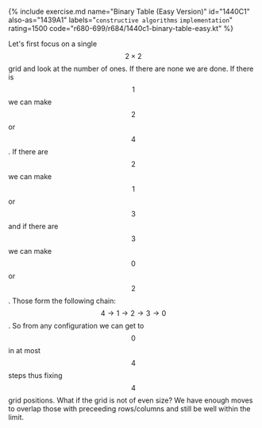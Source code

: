 {% include exercise.md name="Binary Table (Easy Version)" id="1440C1" also-as="1439A1" labels="`constructive algorithms` `implementation`" rating=1500 code="r680-699/r684/1440c1-binary-table-easy.kt" %}

Let's first focus on a single $$2\times2$$ grid and look at the number of ones.  If there are none we are done.  If there is $$1$$ we can make $$2$$ or $$4$$.  If there are $$2$$ we can make $$1$$ or $$3$$ and if there are $$3$$ we can make $$0$$ or $$2$$.  Those form the following chain:  $$4 \to 1 \to 2 \to 3 \to 0$$.  So from any configuration we can get to $$0$$ in at most $$4$$ steps thus fixing $$4$$ grid positions.
What if the grid is not of even size?  We have enough moves to overlap those with preceeding rows/columns and still be well within the limit.
